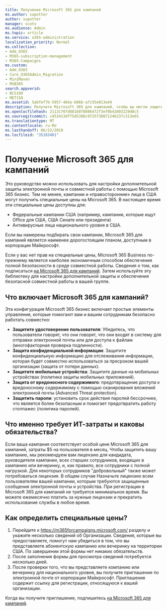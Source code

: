 ```yaml
---
title: Получение Microsoft 365 для кампаний
ms.author: supotter
author: supotter
manager: scotv
ms.audience: Admin
ms.topic: article
ms.service: o365-administration
localization_priority: Normal
ms.collection:
- Adm_O365
- M365-subscription-management
- M365-Campaigns
ms.custom:
- Adm_O365
- Core_O365Admin_Migration
- MiniMaven
- MSB365
search.appverid:
- BCS160
- MET150
ms.assetid: 5abfef7b-5957-484a-b06b-a7c55e013e44
description: Получите Microsoft 365 для кампаний, чтобы вы могли защитить кампанию от угроз циберсекурити до электронной почты, данных и коммуникаций.
ms.openlocfilehash: 21131707d88168f8886472f3ef0b42603229d8c5
ms.sourcegitcommit: c452413dff5d5388c9725f38871246237c313e65
ms.translationtype: MT
ms.contentlocale: ru-RU
ms.lasthandoff: 06/22/2019
ms.locfileid: "35183401"
---
```

# <a name="get-microsoft-365-for-campaigns"></a>Получение Microsoft 365 для кампаний

Это руководство можно использовать для настройки дополнительной защиты электронной почты и совместной работы с помощью Microsoft 365 бизнес. Тем не менее, кампании и «правосторонние» лица в США могут получить специальные цены на Microsoft 365. В настоящее время эти специальные цены доступны для:
- Федеральные кампании США (например, кампании, которые ищут Office для США, США Сенате или президента)
- Антивирусные лица национального уровня в США.

Если вы намерены подбирать свои кампании, Microsoft 365 для кампаний является наименее дорогостоящим планом, доступным в корпорации Майкрософт.  

Если у вас нет прав на специальные цены, Microsoft 365 Business по-прежнему является наиболее экономичным способом обеспечения полной безопасности в среде совместной работы. Сведения о том, как подписаться [на Microsoft 365 для кампаний](m365-campaigns-sign-up.md). Затем используйте эту библиотеку для настройки дополнительной защиты и обеспечения безопасной совместной работы в вашей группе. 

## <a name="what-does-microsoft-365-for-campaigns-include"></a>Что включает Microsoft 365 для кампаний?
Эта конфигурация Microsoft 365 бизнес включает простые элементы управления, которые помогают вам и вашим сотрудникам безопасно работать совместно: 
- **Защитите удостоверение пользователя**: Убедитесь, что пользователи говорят, что они говорят, что они входят в систему для отправки электронной почты или для доступа к файлам (многофакторная проверка подлинности).
- **Защита конфиденциальной информации**: Защитите конфиденциальную информацию для отслеживания информации, которая будет совместно использоваться за пресроком вашей организации (защита от потери данных).
- **Защитите мобильные устройства**: Защитите данные на мобильных устройствах (политика защиты мобильных приложений).
- **Защита от вредоносного содержимого**: предотвращение доступа к вредоносному содержимому с помощью сканирования вложений электронной почты (Advanced Threat protection).
- **Защитить пароли**: установить срок действия паролей бессрочнее, что является более безопасным и помогает предотвратить работу стоппажес (политика паролей). 


## <a name="what-does-it-cost-who-needs-it-and-what-is-the-commitment"></a>Что именно требует ИТ-затраты и каковы обязательства?
Если ваша кампания соответствует особой цене Microsoft 365 для кампаний, затраты $5 на пользователя в месяц. Чтобы защитить вашу кампанию, мы рекомендуем вам лицензию для кандидата, руководителя кампании, всех старших сотрудников, входящих в кампанию или вечеринку, и, как правило, все сотрудники с полной нагрузкой. Для некоторых сотрудников "добровольный" также может потребоваться лицензия. В общем случае Назначьте лицензию всем пользователям вашей кампании, которым требуются защищенные сообщения электронной почты и устройства.
При регистрации в Microsoft 365 для кампаний не требуется минимальное время. Вы можете ежемесячно платить за нужные лицензии и прекратить использование службы в любое время.

## <a name="how-do-i-qualify-for-special-pricing"></a>Как определить специальные цены?

1. Перейдите к https://m365forcampaigns.microsoft.com/ разделу и укажите несколько сведений об Организации. Сведения, которые вы предоставляете, помогут нам убедиться в том, что вы представляете абонентскую кампанию или вечеринку на территории США. По завершении этой формы нет никаких обязательств. 
2. После заполнения формы для просмотра сведений потребуется несколько дней. 
3. После проверки того, что вы представляете компанию или вечеринку для национального уровня, вы получите приглашение по электронной почте от корпорации Майкрософт. Приглашение содержит ссылку для регистрации, относящуюся к вашей организации. 

Когда вы получите приглашение, подпишитесь [на Microsoft 365 для кампаний](m365-campaigns-sign-up.md).


